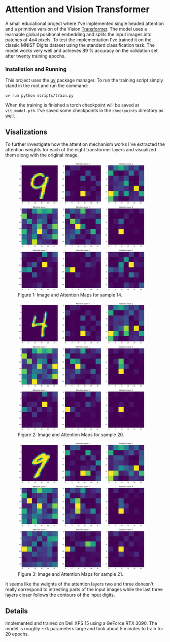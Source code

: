 # Attention and Vision Transformer

A small educational project where I've implemented single headed attention and a primitive version of the Vision [Transformer](https://arxiv.org/abs/2202.06709). The model uses a learnable global positional embedding and splits the input images into patches of 4x4 pixels. To test the implementation I've trained it on the classic MNIST Digits dataset using the standard classification task. The model works very well and achieves 89 % accuracy on the validation set after twenty training epochs.

### Installation and Running

This project uses the [uv](https://docs.astral.sh/uv/) package manager. To run the training script simply stand in the root and run the command:

```
uv run python scripts/train.py
```

When the training is finished a torch checkpoint will be saved at `vit_model.pth`. I've saved some checkpoints in the `checkpoints` directory as well.

## Visalizations

To further investigate how the attention mechanism works I've extracted the attention weights for each of the eight transformer layers and visualized them along with the original image. 

<figure>
  <img src="resources/sample_14.png" width="400"/>
  <figcaption>Figure 1: Image and Attention Maps for sample 14.</figcaption>
</figure>

<figure>
  <img src="resources/sample_20.png" width="400"/>
  <figcaption>Figure 2: Image and Attention Maps for sample 20.</figcaption>
</figure>

<figure>
  <img src="resources/sample_21.png" width="400"/>
  <figcaption>Figure 3: Image and Attention Maps for sample 21.</figcaption>
</figure>

It seems like the weights of the attention layers two and three donesn't really correspond to intresting parts of the input images while the last three layers closer follows the contours of the input digits.

## Details 

Implemented and trained on Dell XPS 15 using a GeForce RTX 3090. The model is roughly ~7k parameters large and took about 5 minutes to train for 20 epochs.
